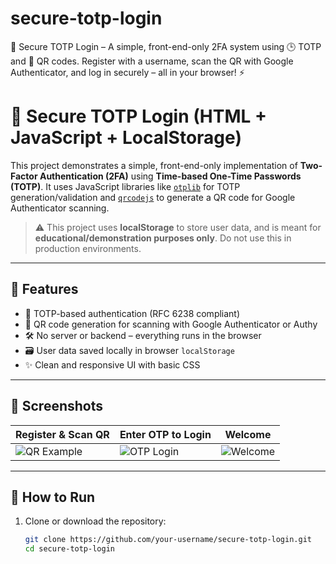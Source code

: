 # secure-totp-login
🔐 Secure TOTP Login – A simple, front-end-only 2FA system using 🕒 TOTP and 📱 QR codes. Register with a username, scan the QR with Google Authenticator, and log in securely – all in your browser! ⚡
# 🔐 Secure TOTP Login (HTML + JavaScript + LocalStorage)

This project demonstrates a simple, front-end-only implementation of **Two-Factor Authentication (2FA)** using **Time-based One-Time Passwords (TOTP)**. It uses JavaScript libraries like [`otplib`](https://github.com/yeojz/otplib) for TOTP generation/validation and [`qrcodejs`](https://github.com/davidshimjs/qrcodejs) to generate a QR code for Google Authenticator scanning.

> ⚠️ This project uses **localStorage** to store user data, and is meant for **educational/demonstration purposes only**. Do not use this in production environments.

---

## 🧰 Features

- 🔐 TOTP-based authentication (RFC 6238 compliant)
- 📱 QR code generation for scanning with Google Authenticator or Authy
- 🛠 No server or backend – everything runs in the browser
- 🗃 User data saved locally in browser `localStorage`
- ✨ Clean and responsive UI with basic CSS

---

## 📸 Screenshots

| Register & Scan QR | Enter OTP to Login | Welcome |
|--------------------|--------------------|---------|
| ![QR Example](https://i.imgur.com/9NmnN6Z.png) | ![OTP Login](https://i.imgur.com/n6hMfuH.png) | ![Welcome](https://i.imgur.com/gMbb8Ag.png) |

---

## 🚀 How to Run

1. Clone or download the repository:
   ```bash
   git clone https://github.com/your-username/secure-totp-login.git
   cd secure-totp-login

